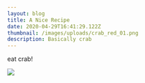 ```yaml
---
layout: blog
title: A Nice Recipe
date: 2020-04-29T16:41:29.122Z
thumbnail: /images/uploads/crab_red_01.png
description: Basically crab
---
```

eat crab!



![](/images/uploads/crab_red_01.png)